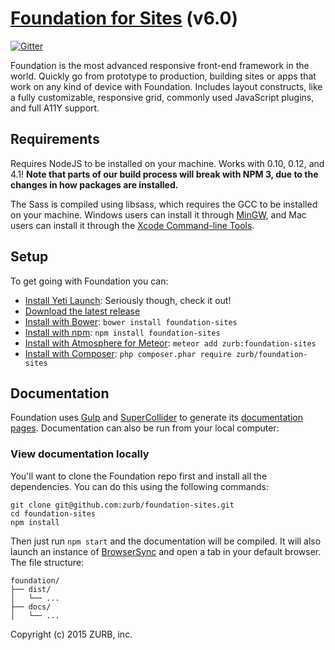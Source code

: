 # [Foundation for Sites](http://foundation.zurb.com) (v6.0)

[![Gitter](https://badges.gitter.im/Join%20Chat.svg)](https://gitter.im/zurb/foundation-sites?utm_source=badge&utm_medium=badge&utm_campaign=pr-badge)

Foundation is the most advanced responsive front-end framework in the world. Quickly go from prototype to production, building sites or apps that work on any kind of device with Foundation. Includes layout constructs, like a fully customizable, responsive grid, commonly used JavaScript plugins, and full A11Y support.

## Requirements

Requires NodeJS to be installed on your machine. Works with 0.10, 0.12, and 4.1! **Note that parts of our build process will break with NPM 3, due to the changes in how packages are installed.**

The Sass is compiled using libsass, which requires the GCC to be installed on your machine. Windows users can install it through [MinGW](http://www.mingw.org/), and Mac users can install it through the [Xcode Command-line Tools](http://osxdaily.com/2014/02/12/install-command-line-tools-mac-os-x/).

## Setup

To get going with Foundation you can:


  * [Install Yeti Launch](http://foundation.zurb.com/develop/yetilaunch.html): Seriously though, check it out!
  * [Download the latest release](http://foundation.zurb.com/sites/download.html)
  * [Install with Bower](http://bower.io): `bower install foundation-sites`
  * [Install with npm](http://npmjs.com): `npm install foundation-sites`
  * [Install with Atmosphere for Meteor](https://atmospherejs.com): `meteor add zurb:foundation-sites`
  * [Install with Composer](https://getcomposer.org/): `php composer.phar require zurb/foundation-sites`

## Documentation

Foundation uses [Gulp](http://gulpjs.com/) and [SuperCollider](https://www.npmjs.com/package/supercollider) to generate its [documentation pages](http://foundation.zurb.com/sites/docs). Documentation can also be run from your local computer:

### View documentation locally

You'll want to clone the Foundation repo first and install all the dependencies. You can do this using the following commands:

```
git clone git@github.com:zurb/foundation-sites.git
cd foundation-sites
npm install
```

Then just run `npm start` and the documentation will be compiled. It will also launch an instance of [BrowserSync](http://www.browsersync.io/) and open a tab in your default browser.
The file structure:

```
foundation/
├── dist/
│   └── ...
├── docs/
│   └── ...
```

Copyright (c) 2015 ZURB, inc.
